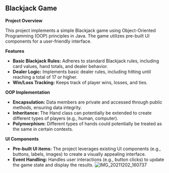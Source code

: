 ## Blackjack Game

**Project Overview**

This project implements a simple Blackjack game using Object-Oriented Programming (OOP) principles in Java. The game utilizes pre-built UI components for a user-friendly interface.

**Features**

* **Basic Blackjack Rules:** Adheres to standard Blackjack rules, including card values, hand totals, and dealer behavior.
* **Dealer Logic:** Implements basic dealer rules, including hitting until reaching a total of 17 or higher.
* **Win/Loss Tracking:** Keeps track of player wins, losses, and ties.

**OOP Implementation**

* **Encapsulation:** Data members are private and accessed through public methods, ensuring data integrity.
* **Inheritance:** The Hand class can potentially be extended to create different types of players (e.g., human, computer).
* **Polymorphism:** Different types of hands could potentially be treated as the same in certain contexts.

**UI Components**

* **Pre-built UI items:** The project leverages existing UI components (e.g., buttons, labels, images) to create a visually appealing interface.
* **Event Handling:** Handles user interactions (e.g., button clicks) to update the game state and display the results.
![IMG_20211202_160737](https://github.com/user-attachments/assets/c5e47420-d7a8-4114-b19b-499a2d701452)
